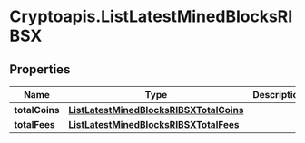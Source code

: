 # Cryptoapis.ListLatestMinedBlocksRIBSX

## Properties

Name | Type | Description | Notes
------------ | ------------- | ------------- | -------------
**totalCoins** | [**ListLatestMinedBlocksRIBSXTotalCoins**](ListLatestMinedBlocksRIBSXTotalCoins.md) |  | [optional] 
**totalFees** | [**ListLatestMinedBlocksRIBSXTotalFees**](ListLatestMinedBlocksRIBSXTotalFees.md) |  | 


